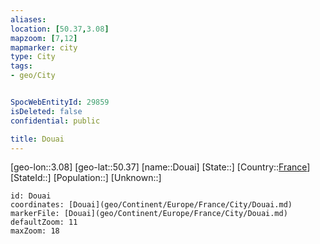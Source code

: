 ```yaml
---
aliases: 
location: [50.37,3.08]
mapzoom: [7,12] 
mapmarker: city 
type: City
tags:
- geo/City


SpocWebEntityId: 29859
isDeleted: false
confidential: public

title: Douai
---
```

[geo-lon::3.08]
[geo-lat::50.37]
[name::Douai]
[State::]
[Country::[France](geo/Continent/Europe/France.md)]
[StateId::]
[Population::]
[Unknown::]


```leaflet
id: Douai
coordinates: [Douai](geo/Continent/Europe/France/City/Douai.md)
markerFile: [Douai](geo/Continent/Europe/France/City/Douai.md)
defaultZoom: 11 
maxZoom: 18
```


